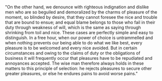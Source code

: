 "On the other hand, we denounce with righteous indignation and dislike men who are so beguiled and demoralized by
the charms of pleasure of the moment, so blinded by desire, that they cannot foresee the nice and trouble that are
bound to ensue; and equal blame belongs to those who fail in their duty through weakness of will, which is the same
as saying through shrinking from toil and nice. These cases are perfectly simple and easy to distinguish. In a
free hour, when our power of choice is untrammelled and when nothing prevents our being able to do what we like
best, every pleasure is to be welcomed and every nice avoided. But in certain circumstances and owing to the claims
of duty or the obligations of business it will frequently occur that pleasures have to be repudiated and
annoyances accepted. The wise man therefore always holds in these matters to this principle of selection: he
rejects pleasures to secure other greater pleasures, or else he endures pains to avoid worse pains."
